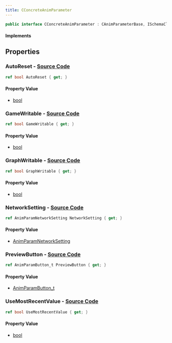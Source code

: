 ```yaml
---
title: CConcreteAnimParameter
---
```


```csharp
public interface CConcreteAnimParameter : CAnimParameterBase, ISchemaClass<CAnimParameterBase>, ISchemaClass<CConcreteAnimParameter>, ISchemaField, ISchemaClass, INativeHandle
```

#### Implements

## Properties

### **AutoReset** - [Source Code](https://github.com/swiftly-solution/swiftlys2/blob/main/managed/src/SwiftlyS2.Generated/Schemas/Interfaces/CConcreteAnimParameter.cs#L22)

```csharp
ref bool AutoReset { get; }
```

#### Property Value

- [bool](https://learn.microsoft.com/dotnet/api/system.boolean)

### **GameWritable** - [Source Code](https://github.com/swiftly-solution/swiftlys2/blob/main/managed/src/SwiftlyS2.Generated/Schemas/Interfaces/CConcreteAnimParameter.cs#L24)

```csharp
ref bool GameWritable { get; }
```

#### Property Value

- [bool](https://learn.microsoft.com/dotnet/api/system.boolean)

### **GraphWritable** - [Source Code](https://github.com/swiftly-solution/swiftlys2/blob/main/managed/src/SwiftlyS2.Generated/Schemas/Interfaces/CConcreteAnimParameter.cs#L26)

```csharp
ref bool GraphWritable { get; }
```

#### Property Value

- [bool](https://learn.microsoft.com/dotnet/api/system.boolean)

### **NetworkSetting** - [Source Code](https://github.com/swiftly-solution/swiftlys2/blob/main/managed/src/SwiftlyS2.Generated/Schemas/Interfaces/CConcreteAnimParameter.cs#L18)

```csharp
ref AnimParamNetworkSetting NetworkSetting { get; }
```

#### Property Value

- [AnimParamNetworkSetting](/docs/api/shared/schemadefinitions/animparamnetworksetting)

### **PreviewButton** - [Source Code](https://github.com/swiftly-solution/swiftlys2/blob/main/managed/src/SwiftlyS2.Generated/Schemas/Interfaces/CConcreteAnimParameter.cs#L16)

```csharp
ref AnimParamButton_t PreviewButton { get; }
```

#### Property Value

- [AnimParamButton_t](/docs/api/shared/schemadefinitions/animparambutton_t)

### **UseMostRecentValue** - [Source Code](https://github.com/swiftly-solution/swiftlys2/blob/main/managed/src/SwiftlyS2.Generated/Schemas/Interfaces/CConcreteAnimParameter.cs#L20)

```csharp
ref bool UseMostRecentValue { get; }
```

#### Property Value

- [bool](https://learn.microsoft.com/dotnet/api/system.boolean)

